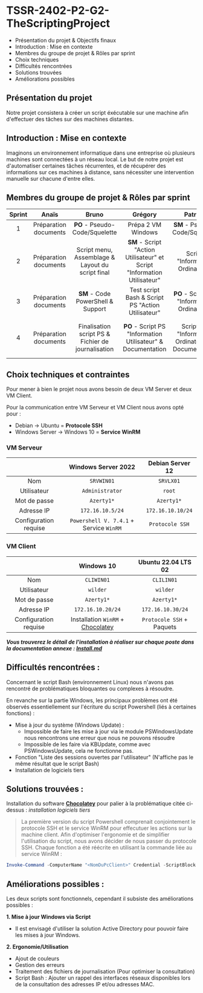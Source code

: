 
# TSSR-2402-P2-G2-TheScriptingProject

- Présentation du projet & Objectifs finaux
- Introduction : Mise en contexte
- Membres du groupe de projet & Rôles par sprint
- Choix techniques
- Difficultés rencontrées
- Solutions trouvées
- Améliorations possibles

## Présentation du projet

Notre projet consistera à créer un script éxécutable sur une machine afin d'effectuer des tâches sur des machines distantes.

## Introduction : Mise en contexte

Imaginons un environnement informatique dans une entreprise où plusieurs machines sont connectées à un réseau local. Le but de notre projet est d'automatiser certaines tâches récurrentes, et de récupérer des informations sur ces machines à distance, sans nécessiter une intervention manuelle sur chacune d'entre elles.

## Membres du groupe de projet & Rôles par sprint

| Sprint  | Anaïs | Bruno | Grégory | Patrick | Thomas |
|   :---------: |  :-------: | :---------: |  :-------: | :-------: | :-------: |
| 1 |  Préparation documents | **PO** - Pseudo-Code/Squelette |  Prépa 2 VM  Windows | **SM** - Pseudo-Code/Squelette | Prépa 2 VM Linux |
| 2 |  Préparation documents | Script menu, Assemblage & Layout du script final|  **SM** - Script "Action Utilisateur" et Script "Information Utilisateur" | Script "Information Ordinateur" | **PO** - Script "Action Ordinateur" & Présentation sprint|
| 3 |  Préparation documents | **SM** - Code PowerShell & Support | Test script Bash & Script PS "Action Utilisateur" | **PO** - Script PS "Information Ordinateur" | Script "Action Ordinateur" PS & Menu PS |           
| 4 |  Préparation documents | Finalisation script PS & Fichier de journalisation | **PO** - Script PS "Information Utilisateur" & Documentation | Script PS "Information Ordinateur" & Documentation | **SM** - Debug script PS & Journalisation & Présentation|  



## **Choix techniques et contraintes**

Pour mener à bien le projet nous avons besoin de deux VM Server et deux VM Client.

Pour la communication entre VM Serveur et VM Client nous avons opté pour :

- Debian -> Ubuntu = **Protocole SSH**
- Windows Server -> Windows 10 = **Service WinRM**

### **VM Serveur**

| | Windows Server 2022 | Debian Server 12 |
|   :---------: |  :-------: | :-------: |
| Nom | `SRVWIN01` | `SRVLX01` |
| Utilisateur | `Administrator` | `root` |
| Mot de passe | `Azerty1*` | `Azerty1*` |
| Adresse IP | `172.16.10.5/24` | `172.16.10.10/24` |
| Configuration requise | `Powershell V. 7.4.1` + Service `WinRM` | `Protocole SSH` |

### **VM Client**

| | Windows 10 | Ubuntu 22.04 LTS 02 | 
|:-:|:-:|:-:|
| Nom | `CLIWIN01` | `CLILIN01` |
| Utilisateur | `wilder` | `wilder` |
| Mot de passe | `Azerty1*` | `Azerty1*` |
| Adresse IP | `172.16.10.20/24` | `172.16.10.30/24` |
| Configuration requise | Installation `WinRM` + [Chocolatey](https://community.chocolatey.org/courses/installation/installing)| `Protocole SSH` + Paquets |

***Vous trouverez le détail de l'installation à réaliser sur chaque poste dans la documentation annexe : [Install.md](https://github.com/WildCodeSchool/TSSR-2402-P2-G2-TheScriptingProject/blob/main/INSTALL.md)***

## Difficultés rencontrées :

Concernant le script Bash (environnement Linux) nous n'avons pas rencontré de problématiques bloquantes ou complexes à résoudre.

En revanche sur la partie Windows, les principaux problèmes ont été observés essentiellement sur l'écriture du script Powershell (liés à certaines fonctions) :

- Mise à jour du système (Windows Update) :
  - Impossible de faire les mise à jour via le module PSWindowsUpdate nous rencontrons une erreur que nous ne pouvons résoudre 
  - Impossible de les faire via KBUpdate, comme avec PSWindowsUpdate, cela ne fonctionne pas.
- Fonction "Liste des sessions ouvertes par l'utilisateur" (N'affiche pas le même résultat que le script Bash)
- Installation de logiciels tiers


## Solutions trouvées :

Installation du software **[Chocolatey](https://community.chocolatey.org/courses/installation/installing)** pour palier à la problématique citée ci-dessus : _installation logiciels tiers_

>La première version du script Powershell comprenait conjointement le protocole SSH et le service WinRM pour effecutuer les actions sur la machine client.
Afin d'optimiser l'ergonomie et de simplifier l'utilisation du script, nous avons décider de nous passer du protocole SSH. Chaque fonction a été réécrite en utilisant la commande liée au service WinRM :

```powershell
Invoke-Command -ComputerName "<NomDuPcClient>" Credential -ScriptBlock { Get-Process }
```


## Améliorations possibles :

Les deux scripts sont fonctionnels, cependant il subsiste des améliorations possibles :

**1. Mise à jour Windows via Script**
- Il est envisagé d'utiliser la solution Active Directory pour pouvoir faire les mises à jour Windows.

**2. Ergonomie/Utilisation**
- Ajout de couleurs
- Gestion des erreurs
- Traitement des fichiers de journalisation (Pour optimiser la consultation)
- Script Bash : Ajouter un rappel des interfaces réseaux disponibles lors de la consultation des adresses IP et/ou adresses MAC.

